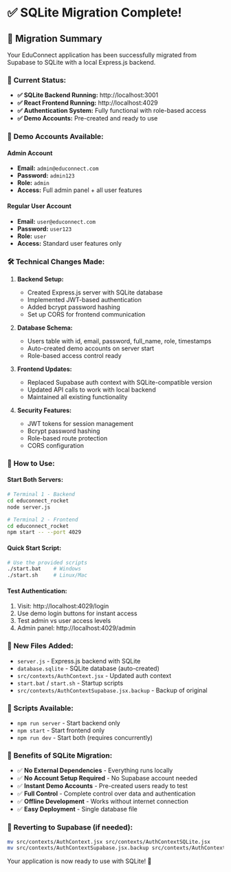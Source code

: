 # ✅ SQLite Migration Complete!

## 🎯 **Migration Summary**

Your EduConnect application has been successfully migrated from Supabase to SQLite with a local Express.js backend.

### 🚀 **Current Status:**
- **✅ SQLite Backend Running:** http://localhost:3001
- **✅ React Frontend Running:** http://localhost:4029
- **✅ Authentication System:** Fully functional with role-based access
- **✅ Demo Accounts:** Pre-created and ready to use

### 🔐 **Demo Accounts Available:**

#### Admin Account
- **Email:** `admin@educonnect.com`
- **Password:** `admin123`
- **Role:** `admin`
- **Access:** Full admin panel + all user features

#### Regular User Account
- **Email:** `user@educonnect.com`
- **Password:** `user123`
- **Role:** `user`
- **Access:** Standard user features only

### 🛠️ **Technical Changes Made:**

1. **Backend Setup:**
   - Created Express.js server with SQLite database
   - Implemented JWT-based authentication
   - Added bcrypt password hashing
   - Set up CORS for frontend communication

2. **Database Schema:**
   - Users table with id, email, password, full_name, role, timestamps
   - Auto-created demo accounts on server start
   - Role-based access control ready

3. **Frontend Updates:**
   - Replaced Supabase auth context with SQLite-compatible version
   - Updated API calls to work with local backend
   - Maintained all existing functionality

4. **Security Features:**
   - JWT tokens for session management
   - Bcrypt password hashing
   - Role-based route protection
   - CORS configuration

### 🚦 **How to Use:**

#### Start Both Servers:
```bash
# Terminal 1 - Backend
cd educonnect_rocket
node server.js

# Terminal 2 - Frontend  
cd educonnect_rocket
npm start -- --port 4029
```

#### Quick Start Script:
```bash
# Use the provided scripts
./start.bat    # Windows
./start.sh     # Linux/Mac
```

#### Test Authentication:
1. Visit: http://localhost:4029/login
2. Use demo login buttons for instant access
3. Test admin vs user access levels
4. Admin panel: http://localhost:4029/admin

### 📁 **New Files Added:**
- `server.js` - Express.js backend with SQLite
- `database.sqlite` - SQLite database (auto-created)
- `src/contexts/AuthContext.jsx` - Updated auth context
- `start.bat` / `start.sh` - Startup scripts
- `src/contexts/AuthContextSupabase.jsx.backup` - Backup of original

### 🔧 **Scripts Available:**
- `npm run server` - Start backend only
- `npm start` - Start frontend only
- `npm run dev` - Start both (requires concurrently)

### 🎉 **Benefits of SQLite Migration:**
- ✅ **No External Dependencies** - Everything runs locally
- ✅ **No Account Setup Required** - No Supabase account needed
- ✅ **Instant Demo Accounts** - Pre-created users ready to test
- ✅ **Full Control** - Complete control over data and authentication
- ✅ **Offline Development** - Works without internet connection
- ✅ **Easy Deployment** - Single database file

### 🔄 **Reverting to Supabase (if needed):**
```bash
mv src/contexts/AuthContext.jsx src/contexts/AuthContextSQLite.jsx
mv src/contexts/AuthContextSupabase.jsx.backup src/contexts/AuthContext.jsx
```

Your application is now ready to use with SQLite! 🎊
